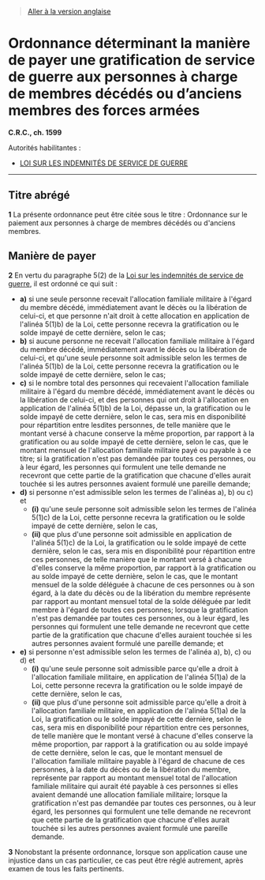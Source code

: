 > [Aller à la version anglaise](/en/Regulations/Consolidated%20Regulations%20of%20Canada/1501-1600/C.R.C.,%20c.%201599.md)

# Ordonnance déterminant la manière de payer une gratification de service de guerre aux personnes à charge de membres décédés ou d’anciens membres des forces armées

**C.R.C., ch. 1599**

Autorités habilitantes : 
- [LOI SUR LES INDEMNITÉS DE SERVICE DE GUERRE](/fr/Lois/Lois%20du%20Canada/1970/ch.%20W-4.md)

----------



## Titre abrégé


**1** La présente ordonnance peut être citée sous le titre : Ordonnance sur le paiement aux personnes à charge de membres décédés ou d'anciens membres.




## Manière de payer


**2** En vertu du paragraphe 5(2) de la [Loi sur les indemnités de service de guerre](/fr/Lois/Lois%20du%20Canada/1970/ch.%20W-4.md), il est ordonné ce qui suit :
- **a)** si une seule personne recevait l'allocation familiale militaire à l'égard du membre décédé, immédiatement avant le décès ou la libération de celui-ci, et que personne n'ait droit à cette allocation en application de l'alinéa 5(1)b) de la Loi, cette personne recevra la gratification ou le solde impayé de cette dernière, selon le cas;
- **b)** si aucune personne ne recevait l'allocation familiale militaire à l'égard du membre décédé, immédiatement avant le décès ou la libération de celui-ci, et qu'une seule personne soit admissible selon les termes de l'alinéa 5(1)b) de la Loi, cette personne recevra la gratification ou le solde impayé de cette dernière, selon le cas;
- **c)** si le nombre total des personnes qui recevaient l'allocation familiale militaire à l'égard du membre décédé, immédiatement avant le décès ou la libération de celui-ci, et des personnes qui ont droit à l'allocation en application de l'alinéa 5(1)b) de la Loi, dépasse un, la gratification ou le solde impayé de cette dernière, selon le cas, sera mis en disponibilité pour répartition entre lesdites personnes, de telle manière que le montant versé à chacune conserve la même proportion, par rapport à la gratification ou au solde impayé de cette dernière, selon le cas, que le montant mensuel de l'allocation familiale militaire payé ou payable à ce titre; si la gratification n'est pas demandée par toutes ces personnes, ou à leur égard, les personnes qui formulent une telle demande ne recevront que cette partie de la gratification que chacune d'elles aurait touchée si les autres personnes avaient formulé une pareille demande;
- **d)** si personne n'est admissible selon les termes de l'alinéas a), b) ou c) et
	- **(i)** qu'une seule personne soit admissible selon les termes de l'alinéa 5(1)c) de la Loi, cette personne recevra la gratification ou le solde impayé de cette dernière, selon le cas,
	- **(ii)** que plus d'une personne soit admissible en application de l'alinéa 5(1)c) de la Loi, la gratification ou le solde impayé de cette dernière, selon le cas, sera mis en disponibilité pour répartition entre ces personnes, de telle manière que le montant versé à chacune d'elles conserve la même proportion, par rapport à la gratification ou au solde impayé de cette dernière, selon le cas, que le montant mensuel de la solde déléguée à chacune de ces personnes ou à son égard, à la date du décès ou de la libération du membre représente par rapport au montant mensuel total de la solde déléguée par ledit membre à l'égard de toutes ces personnes; lorsque la gratification n'est pas demandée par toutes ces personnes, ou à leur égard, les personnes qui formulent une telle demande ne recevront que cette partie de la gratification que chacune d'elles auraient touchée si les autres personnes avaient formulé une pareille demande; et
- **e)** si personne n'est admissible selon les termes de l'alinéa a), b), c) ou d) et
	- **(i)** qu'une seule personne soit admissible parce qu'elle a droit à l'allocation familiale militaire, en application de l'alinéa 5(1)a) de la Loi, cette personne recevra la gratification ou le solde impayé de cette dernière, selon le cas,
	- **(ii)** que plus d'une personne soit admissible parce qu'elle a droit à l'allocation familiale militaire, en application de l'alinéa 5(1)a) de la Loi, la gratification ou le solde impayé de cette dernière, selon le cas, sera mis en disponibilité pour répartition entre ces personnes, de telle manière que le montant versé à chacune d'elles conserve la même proportion, par rapport à la gratification ou au solde impayé de cette dernière, selon le cas, que le montant mensuel de l'allocation familiale militaire payable à l'égard de chacune de ces personnes, à la date du décès ou de la libération du membre, représente par rapport au montant mensuel total de l'allocation familiale militaire qui aurait été payable à ces personnes si elles avaient demandé une allocation familiale militaire; lorsque la gratification n'est pas demandée par toutes ces personnes, ou à leur égard, les personnes qui formulent une telle demande ne recevront que cette partie de la gratification que chacune d'elles aurait touchée si les autres personnes avaient formulé une pareille demande.



**3** Nonobstant la présente ordonnance, lorsque son application cause une injustice dans un cas particulier, ce cas peut être réglé autrement, après examen de tous les faits pertinents.


